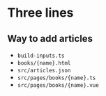 # Three lines

## Way to add articles

- `build-inputs.ts`
- `books/{name}.html`
- `src/articles.json`
- `src/pages/books/{name}.ts`
- `src/pages/books/{name}.vue`
